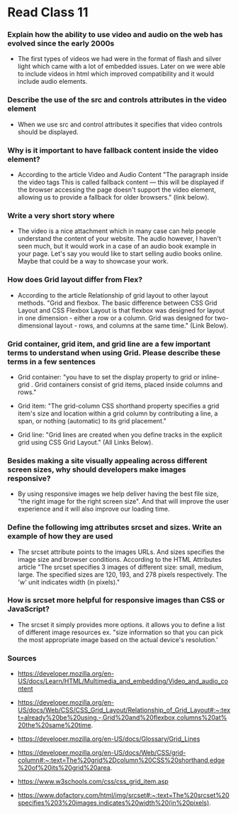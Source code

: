 # Read Class 11

### Explain how the ability to use video and audio on the web has evolved since the early 2000s

* The first types of videos we had were in the format of flash and silver light which came with a lot of embedded issues. Later on we were able to include videos in html which improved compatibility and it would include audio elements.


### Describe the use of the src and controls attributes in the video element

* When we use src and control attributes it specifies that video controls should be displayed.

### Why is it important to have fallback content inside the video element?

* According to the article Video and Audio Content "The paragraph inside the video tags
This is called fallback content — this will be displayed if the browser accessing the page doesn't support the video element, allowing us to provide a fallback for older browsers." (link below).

### Write a very short story where <audio> and <video> are characters

* The video is a nice attachment which in many case can help people understand the content of your website. The audio however, I haven't seen much, but it would work in a case of an audio book example in your page. Let's say you would like to start selling audio books online. Maybe that could be a way to showcase your work.

### How does Grid layout differ from Flex?

* According to the article Relationship of grid layout to other layout methods. "Grid and flexbox. The basic difference between CSS Grid Layout and CSS Flexbox Layout is that flexbox was designed for layout in one dimension - either a row or a column. Grid was designed for two-dimensional layout - rows, and columns at the same time." (Link Below).

### Grid container, grid item, and grid line are a few important terms to understand when using Grid. Please describe these terms in a few sentences

* Grid container: "you have to set the display property to grid or inline-grid . Grid containers consist of grid items, placed inside columns and rows."

* Grid item: "The grid-column CSS shorthand property specifies a grid item's size and location within a grid column by contributing a line, a span, or nothing (automatic) to its grid placement."

* Grid line: "Grid lines are created when you define tracks in the explicit grid using CSS Grid Layout." (All Links Below).


### Besides making a site visually appealing across different screen sizes, why should developers make images responsive?

* By using responsive images we help deliver having the best file size, "the right image for the right screen size". And that will improve the user experience and it will also improve our loading time.

### Define the following img attributes srcset and sizes. Write an example of how they are used

* The srcset attribute points to the images URLs. And sizes specifies the image size and browser conditions. According to the HTML Attributes article "The srcset specifies 3 images of different size: small, medium, large. The specified sizes are 120, 193, and 278 pixels respectively. The 'w' unit indicates width (in pixels)."

### How is srcset more helpful for responsive images than CSS or JavaScript?

* The srcset it simply provides more options. it allows you to define a list of different image resources ex. "size information so that you can pick the most appropriate image based on the actual device's resolution.'


### Sources 

* https://developer.mozilla.org/en-US/docs/Learn/HTML/Multimedia_and_embedding/Video_and_audio_content

* https://developer.mozilla.org/en-US/docs/Web/CSS/CSS_Grid_Layout/Relationship_of_Grid_Layout#:~:text=already%20be%20using.-,Grid%20and%20flexbox,columns%20at%20the%20same%20time.

* https://developer.mozilla.org/en-US/docs/Glossary/Grid_Lines

* https://developer.mozilla.org/en-US/docs/Web/CSS/grid-column#:~:text=The%20grid%2Dcolumn%20CSS%20shorthand,edge%20of%20its%20grid%20area.

* https://www.w3schools.com/css/css_grid_item.asp

* https://www.dofactory.com/html/img/srcset#:~:text=The%20srcset%20specifies%203%20images,indicates%20width%20(in%20pixels).

